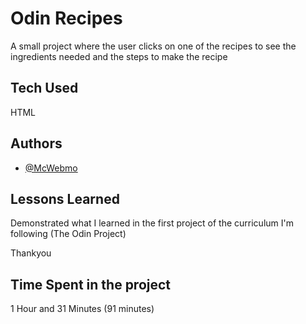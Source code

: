 # Odin Recipes

A small project where the user clicks on one of the recipes to see the ingredients needed and the steps to make the recipe
## Tech Used

HTML

## Authors

- [@McWebmo](https://github.com/McWebmo/)


## Lessons Learned

Demonstrated what I learned in the first project of the curriculum I'm following (The Odin Project)


Thankyou
## Time Spent in the project
1 Hour and 31 Minutes (91 minutes)